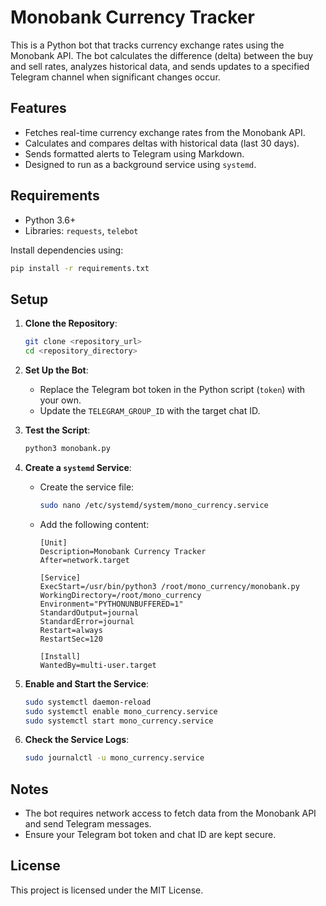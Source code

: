 # Monobank Currency Tracker

This is a Python bot that tracks currency exchange rates using the Monobank API. The bot calculates the difference (delta) between the buy and sell rates, analyzes historical data, and sends updates to a specified Telegram channel when significant changes occur.

## Features
- Fetches real-time currency exchange rates from the Monobank API.
- Calculates and compares deltas with historical data (last 30 days).
- Sends formatted alerts to Telegram using Markdown.
- Designed to run as a background service using `systemd`.

## Requirements
- Python 3.6+
- Libraries: `requests`, `telebot`

Install dependencies using:
```bash
pip install -r requirements.txt
```

## Setup

1. **Clone the Repository**:
   ```bash
   git clone <repository_url>
   cd <repository_directory>
   ```

2. **Set Up the Bot**:
   - Replace the Telegram bot token in the Python script (`token`) with your own.
   - Update the `TELEGRAM_GROUP_ID` with the target chat ID.

3. **Test the Script**:
   ```bash
   python3 monobank.py
   ```

4. **Create a `systemd` Service**:
   - Create the service file:
     ```bash
     sudo nano /etc/systemd/system/mono_currency.service
     ```
   - Add the following content:
     ```
     [Unit]
     Description=Monobank Currency Tracker
     After=network.target

     [Service]
     ExecStart=/usr/bin/python3 /root/mono_currency/monobank.py
     WorkingDirectory=/root/mono_currency
     Environment="PYTHONUNBUFFERED=1"
     StandardOutput=journal
     StandardError=journal
     Restart=always
     RestartSec=120

     [Install]
     WantedBy=multi-user.target
     ```

5. **Enable and Start the Service**:
   ```bash
   sudo systemctl daemon-reload
   sudo systemctl enable mono_currency.service
   sudo systemctl start mono_currency.service
   ```

6. **Check the Service Logs**:
   ```bash
   sudo journalctl -u mono_currency.service
   ```

## Notes
- The bot requires network access to fetch data from the Monobank API and send Telegram messages.
- Ensure your Telegram bot token and chat ID are kept secure.

## License
This project is licensed under the MIT License.
